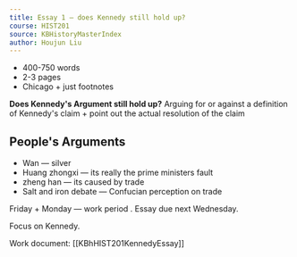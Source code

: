 ```yaml
---
title: Essay 1 — does Kennedy still hold up?
course: HIST201
source: KBHistoryMasterIndex
author: Houjun Liu
---
```



* 400-750 words
* 2-3 pages
* Chicago + just footnotes
 
**Does Kennedy's Argument still hold up?** Arguing for or against a definition of Kennedy's claim + point out the actual resolution of the claim

## People's Arguments
* Wan — silver
* Huang zhongxi — its really the prime ministers fault
* zheng han — its caused by trade
* Salt and iron debate — Confucian perception on trade

Friday + Monday — work period . Essay due next Wednesday.

Focus on Kennedy.

Work document: [[KBhHIST201KennedyEssay]]